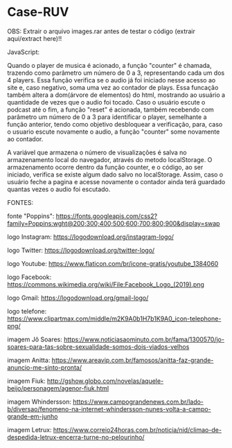 # Case-RUV

OBS: Extrair o arquivo images.rar antes de testar o código (extrair aqui/extract here)!!



JavaScript:

Quando o player de musica é acionado, a função "counter" é chamada, trazendo como parâmetro um número de 0 a 3, representando cada um dos 4 players. 
Essa função verifica se o audio já foi iniciado nesse acesso ao site e, caso negativo, soma uma vez ao contador de plays. 
Essa funcação também altera a dom(árvore de elementos) do html, mostrando ao usuário a quantidade de vezes que o audio foi tocado. 
Caso o usuário escute o podcast até o fim, a função "reset" é acionada, também recebendo com parâmetro um número de 0 a 3 para identificar o player, 
semelhante a função anterior, tendo como objetivo desbloquear a verificação, para, caso o usuario escute novamente o audio, a função "counter" some novamente ao contador.


A variável que armazena o número de visualizações é salva no armazenamento local do navegador, através do metodo localStorage. 
O armazenamento ocorre dentro da função counter, e o código, ao ser iniciado, verifica se existe algum dado salvo no localStorage. 
Assim, caso o usuário feche a pagina e acesse novamente o contador ainda terá guardado quantas vezes o audio foi escutado.

 

FONTES:

fonte "Poppins": https://fonts.googleapis.com/css2?family=Poppins:wght@200;300;400;500;600;700;800;900&display=swap

logo Instagram: https://logodownload.org/instagram-logo/

logo Twitter: https://logodownload.org/twitter-logo/

logo Youtube: https://www.flaticon.com/br/icone-gratis/youtube_1384060

logo Facebook: https://commons.wikimedia.org/wiki/File:Facebook_Logo_(2019).png

logo Gmail: https://logodownload.org/gmail-logo/

logo telefone: https://www.clipartmax.com/middle/m2K9A0b1H7b1K9A0_icon-telephone-png/

imagem Jô Soares: https://www.noticiasaominuto.com.br/fama/1300570/jo-soares-para-tas-sobre-sexualidade-somos-dois-viados-velhos

imagem Anitta: https://www.areavip.com.br/famosos/anitta-faz-grande-anuncio-me-sinto-pronta/

imagem Fiuk: http://gshow.globo.com/novelas/aquele-beijo/personagem/agenor-fiuk.html

imagem Whindersson: https://www.campograndenews.com.br/lado-b/diversao/fenomeno-na-internet-whindersson-nunes-volta-a-campo-grande-em-junho

imagem Letrux: https://www.correio24horas.com.br/noticia/nid/climao-de-despedida-letrux-encerra-turne-no-pelourinho/

